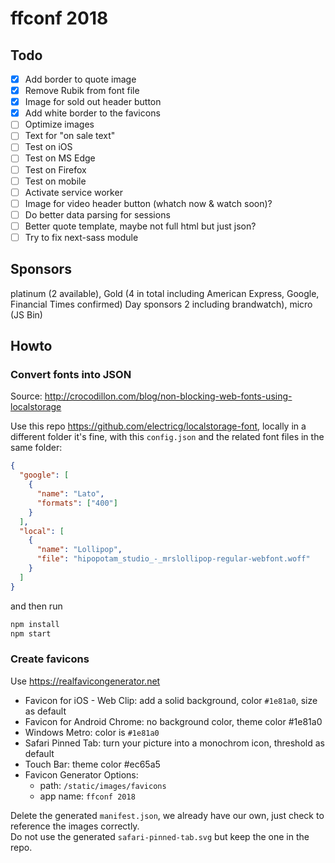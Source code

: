 # ffconf 2018

## Todo

- [x] Add border to quote image
- [x] Remove Rubik from font file
- [x] Image for sold out header button
- [x] Add white border to the favicons
- [ ] Optimize images
- [ ] Text for "on sale text"
- [ ] Test on iOS
- [ ] Test on MS Edge
- [ ] Test on Firefox
- [ ] Test on mobile
- [ ] Activate service worker
- [ ] Image for video header button (whatch now & watch soon)?
- [ ] Do better data parsing for sessions
- [ ] Better quote template, maybe not full html but just json?
- [ ] Try to fix next-sass module

## Sponsors

platinum (2 available), Gold (4 in total including American Express, Google, Financial Times confirmed) Day sponsors 2 including brandwatch), micro (JS Bin)

## Howto

### Convert fonts into JSON

Source: http://crocodillon.com/blog/non-blocking-web-fonts-using-localstorage

Use this repo https://github.com/electricg/localstorage-font, locally in a different folder it's fine, with this `config.json` and the related font files in the same folder:

```json
{
  "google": [
    {
      "name": "Lato",
      "formats": ["400"]
    }
  ],
  "local": [
    {
      "name": "Lollipop",
      "file": "hipopotam_studio_-_mrslollipop-regular-webfont.woff"
    }
  ]
}
```

and then run

```bash
npm install
npm start
```

### Create favicons

Use https://realfavicongenerator.net

- Favicon for iOS - Web Clip: add a solid background, color `#1e81a0`, size as default
- Favicon for Android Chrome: no background color, theme color #1e81a0
- Windows Metro: color is `#1e81a0`
- Safari Pinned Tab: turn your picture into a monochrom icon, threshold as default
- Touch Bar: theme color #ec65a5
- Favicon Generator Options:
  - path: `/static/images/favicons`
  - app name: `ffconf 2018`

Delete the generated `manifest.json`, we already have our own, just check to reference the images correctly.  
Do not use the generated `safari-pinned-tab.svg` but keep the one in the repo.
